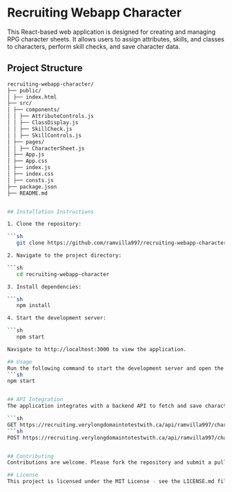 # Recruiting Webapp Character

This React-based web application is designed for creating and managing RPG character sheets. It allows users to assign attributes, skills, and classes to characters, perform skill checks, and save character data.

## Project Structure
```sh
recruiting-webapp-character/
├── public/
│ ├── index.html
├── src/
│ ├── components/
│ │ ├── AttributeControls.js
│ │ ├── ClassDisplay.js
│ │ ├── SkillCheck.js
│ │ ├── SkillControls.js
│ ├── pages/
│ │ ├── CharacterSheet.js
│ ├── App.js
│ ├── App.css
│ ├── index.js
│ ├── index.css
│ ├── consts.js
├── package.json
├── README.md


## Installation Instructions

1. Clone the repository:

```sh
   git clone https://github.com/ramvilla997/recruiting-webapp-character.git

2. Navigate to the project directory:

```sh
   cd recruiting-webapp-character

3. Install dependencies:

```sh
   npm install

4. Start the development server:

```sh
   npm start

Navigate to http://localhost:3000 to view the application.

## Usage
Run the following command to start the development server and open the project in a web browser:
```sh
npm start


## API Integration
The application integrates with a backend API to fetch and save characters. Example API endpoints used:

```sh
GET https://recruiting.verylongdomaintotestwith.ca/api/ramvilla997/character
```sh
POST https://recruiting.verylongdomaintotestwith.ca/api/ramvilla997/character


## Contributing
Contributions are welcome. Please fork the repository and submit a pull request.

## License
This project is licensed under the MIT License - see the LICENSE.md file for details.


